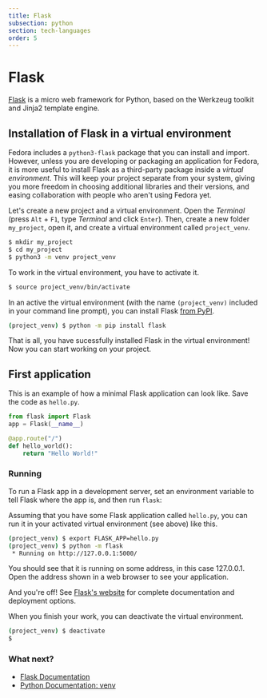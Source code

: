 ```yaml
---
title: Flask
subsection: python
section: tech-languages
order: 5
---
```


# Flask

[Flask](http://flask.pocoo.org/) is a micro web framework for Python, based on the Werkzeug toolkit and Jinja2 template engine.

## Installation of Flask in a virtual environment

Fedora includes a `python3-flask` package that you can install and import.
However, unless you are developing or packaging an application for Fedora, it is more useful to install Flask as a third-party package inside a *virtual environment*.
This will keep your project separate from your system, giving you more freedom in choosing additional libraries and their versions, and easing collaboration with people who aren't using Fedora yet.

Let's create a new project and a virtual environment.
Open the _Terminal_ (press `Alt` + `F1`, type _Terminal_ and click `Enter`).
Then, create a new folder `my_project`, open it, and create a virtual environment called `project_venv`.

```bash
$ mkdir my_project
$ cd my_project
$ python3 -m venv project_venv
```

To work in the virtual environment, you have to activate it.

```bash
$ source project_venv/bin/activate
```

In an active the virtual environment (with the name `(project_venv)` included in your command line prompt), you can install Flask [from PyPI](https://developer.fedoraproject.org/tech/languages/python/pypi-install.html).

```bash
(project_venv) $ python -m pip install flask
```
That is all, you have sucessfully installed Flask in the virtual environment!
Now you can start working on your project.

## First application

This is an example of how a minimal Flask application can look like.
Save the code as `hello.py`.

```python
from flask import Flask
app = Flask(__name__)

@app.route("/")
def hello_world():
    return "Hello World!"
```

### Running

To run a Flask app in a development server, set an environment variable to tell Flask where the app is, and then run `flask`:

Assuming that you have some Flask application called `hello.py`, you can run it in your activated virtual environment (see above) like this.

```bash
(project_venv) $ export FLASK_APP=hello.py
(project_venv) $ python -m flask
 * Running on http://127.0.0.1:5000/
```

You should see that it is running on some address, in this case 127.0.0.1.
Open the address shown in a web browser to see your application.

And you're off!
See [Flask's website](https://flask.palletsprojects.com/) for complete documentation and deployment options.

When you finish your work, you can deactivate the virtual environment.

```bash
(project_venv) $ deactivate
$
```

### What next?

 * [Flask Documentation](http://flask.pocoo.org/docs/)
 * [Python Documentation: venv](https://docs.python.org/3/library/venv.html#module-venv)
